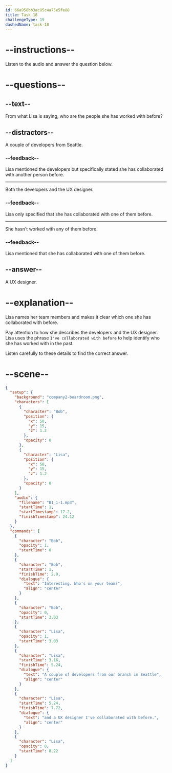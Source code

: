 ```yaml
---
id: 66a958bb3ac85c4a75e5fe88
title: Task 18
challengeType: 19
dashedName: task-18
---
```


<!--
AUDIO REFERENCE:
Bob: Interesting! Who's on your team?
Lisa: A couple of developers from our branch in Seattle, and a UX designer I've collaborated with before.
-->

# --instructions--

Listen to the audio and answer the question below.

# --questions--

## --text--

From what Lisa is saying, who are the people she has worked with before?

## --distractors--

A couple of developers from Seattle.

### --feedback--

Lisa mentioned the developers but specifically stated she has collaborated with another person before.

---

Both the developers and the UX designer.

### --feedback--

Lisa only specified that she has collaborated with one of them before.

---

She hasn't worked with any of them before.

### --feedback--

Lisa mentioned that she has collaborated with one of them before.

## --answer--

A UX designer.

# --explanation--

Lisa names her team members and makes it clear which one she has collaborated with before. 

Pay attention to how she describes the developers and the UX designer. Lisa uses the phrase `I've collaborated with before` to help identify who she has worked with in the past. 

Listen carefully to these details to find the correct answer.

# --scene--

```json
{
  "setup": {
    "background": "company2-boardroom.png",
    "characters": [
      {
        "character": "Bob",
        "position": {
          "x": 50,
          "y": 15,
          "z": 1.2
        },
        "opacity": 0
      },
      {
        "character": "Lisa",
        "position": {
          "x": 50,
          "y": 15,
          "z": 1.2
        },
        "opacity": 0
      }
    ],
    "audio": {
      "filename": "B1_1-1.mp3",
      "startTime": 1,
      "startTimestamp": 17.2,
      "finishTimestamp": 24.12
    }
  },
  "commands": [
    {
      "character": "Bob",
      "opacity": 1,
      "startTime": 0
    },
    {
      "character": "Bob",
      "startTime": 1,
      "finishTime": 2.9,
      "dialogue": {
        "text": "Interesting. Who's on your team?",
        "align": "center"
      }
    },
    {
      "character": "Bob",
      "opacity": 0,
      "startTime": 3.03
    },
    {
      "character": "Lisa",
      "opacity": 1,
      "startTime": 3.03
    },
    {
      "character": "Lisa",
      "startTime": 3.16,
      "finishTime": 5.24,
      "dialogue": {
        "text": "A couple of developers from our branch in Seattle",
        "align": "center"
      }
    },
    {
      "character": "Lisa",
      "startTime": 5.24,
      "finishTime": 7.72,
      "dialogue": {
        "text": "and a UX designer I've collaborated with before.",
        "align": "center"
      }
    },
    {
      "character": "Lisa",
      "opacity": 0,
      "startTime": 8.22
    }
  ]
}
```

